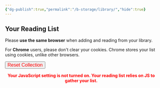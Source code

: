 ```yaml
---
{"dg-publish":true,"permalink":"/b-storage/library/","hide":true}
---
```


## Your Reading List

Please **use the same browser** when adding and reading from your library.

For **Chrome** users, please don't clear your cookies. Chrome stores your list using cookies, unlike other browsers.

<button id="reset-collection" style="color: red; font-size: 16px;">Reset Collection</button>
<div id="library-display"></div>

<script src="https://starryxoxo.github.io/treeajmgar/src/helpers/library.js"></script>

<noscript>
  <p style="color: red; font-weight: bold; text-align: center;">
    Your JavaScript setting is not turned on. Your reading list relies on JS to gather your list.
  </p>
</noscript>